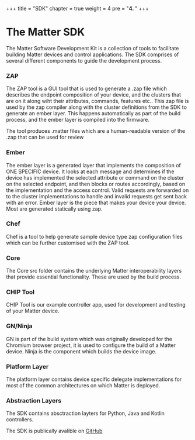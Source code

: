 +++
title = "SDK"
chapter = true
weight = 4
pre = "<b>4. </b>"
+++


# The Matter SDK

The Matter Software Development Kit is a collection of tools to facilitate building  Matter devices and control applications.
The SDK comprises of several different components to guide the development process.

### ZAP
The ZAP tool is a GUI tool that is used to generate a .zap file which describes the endpoint composition of your device,  and the clusters that are on it along wiht their attributes, commands, features etc.. 
This zap file is used by the zap compiler along with the cluster definitions from the SDK to generate an ember layer. This happens automatically as part of the build process, and the ember layer is compiled into the firmware. 

The tool produces .matter files which are a human-readable version of the .zap that can be used for review

### Ember
The ember layer is a generated layer that implements the composition of ONE SPECIFIC device. It looks at each message and determines if the device has implemented the selected attribute or command on the cluster on the selected endpoint, and then blocks or routes accordingly, based on the implementation and the access control. Valid requests are forwarded on to the cluster implementations to handle and invalid requests get sent back with an error. Ember layer is the piece that makes your device your device. Most are generated statically using zap.

### Chef 
Chef is a tool to help generate sample device type zap configuration files which can be further customised with the ZAP tool.

### Core
The Core src folder contains the underlying Matter interoperability layers that provide essential functionality. These are used by the build process.

### CHIP Tool
CHIP Tool is our example controller app, used for development and testing of your Matter device.

### GN/Ninja
GN is part of the build system which was originally developed for the Chromium browser project, it is used to configure the build of a Matter device.
Ninja is the component which builds the device image.

### Platform Layer
The platform layer contains device specific delegate implementations for most of the common architectures on which Matter is deployed.

### Abstraction Layers
The SDK contains absctraction layters for Python, Java and Kotlin controllers.


The SDK is publically avalible on [GitHub](https://github.com/project-chip/connectedhomeip)